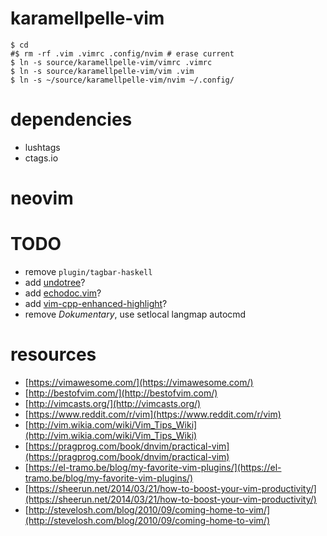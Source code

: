 karamellpelle-vim
=================

    $ cd
    #$ rm -rf .vim .vimrc .config/nvim # erase current
    $ ln -s source/karamellpelle-vim/vimrc .vimrc
    $ ln -s source/karamellpelle-vim/vim .vim
    $ ln -s ~/source/karamellpelle-vim/nvim ~/.config/

# dependencies
* lushtags
* ctags.io


# neovim

# TODO

* remove `plugin/tagbar-haskell`
* add [undotree](https://github.com/mbbill/undotree)?
* add [echodoc.vim](https://github.com/Shougo/echodoc.vim`)?
* add [vim-cpp-enhanced-highlight](https://github.com/octol/vim-cpp-enhanced-highlight)?
* remove _Dokumentary_, use setlocal langmap autocmd


# resources

* [https://vimawesome.com/](https://vimawesome.com/)
* [http://bestofvim.com/](http://bestofvim.com/)
* [http://vimcasts.org/](http://vimcasts.org/)
* [https://www.reddit.com/r/vim](https://www.reddit.com/r/vim)
* [http://vim.wikia.com/wiki/Vim_Tips_Wiki](http://vim.wikia.com/wiki/Vim_Tips_Wiki)
* [https://pragprog.com/book/dnvim/practical-vim](https://pragprog.com/book/dnvim/practical-vim)
* [https://el-tramo.be/blog/my-favorite-vim-plugins/](https://el-tramo.be/blog/my-favorite-vim-plugins/)
* [https://sheerun.net/2014/03/21/how-to-boost-your-vim-productivity/](https://sheerun.net/2014/03/21/how-to-boost-your-vim-productivity/)
* [http://stevelosh.com/blog/2010/09/coming-home-to-vim/](http://stevelosh.com/blog/2010/09/coming-home-to-vim/)




